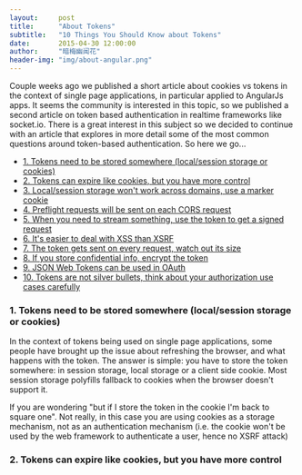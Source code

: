 ```yaml
---
layout:     post
title:      "About Tokens"
subtitle:   "10 Things You Should Know about Tokens"
date:       2015-04-30 12:00:00
author:     "暗梅幽闻花"
header-img: "img/about-angular.png"
---
```

<p>Couple weeks ago we published a short article about cookies vs tokens in the context of single page applications, in particular applied to AngularJs apps. It seems the community is interested in this topic, so we published a second article on token based authentication in realtime frameworks like socket.io. There is a great interest in this subject so we decided to continue with an article that explores in more detail some of the most common questions around token-based authentication. So here we go...</p>

<ul>
<li><a href="#token_storage">1. Tokens need to be stored somewhere (local/session storage or cookies)</a></li>
<li><a href="#token_storage">2. Tokens can expire like cookies, but you have more control</a></li>
<li><a href="#token_storage">3. Local/session storage won't work across domains, use a marker cookie</a></li>
<li><a href="#token_storage">4. Preflight requests will be sent on each CORS request</a></li>
<li><a href="#token_storage">5. When you need to stream something, use the token to get a signed request</a></li>
<li><a href="#token_storage">6. It's easier to deal with XSS than XSRF</a></li>
<li><a href="#token_storage">7. The token gets sent on every request, watch out its size</a></li>
<li><a href="#token_storage">8. If you store confidential info, encrypt the token</a></li>
<li><a href="#token_storage">9. JSON Web Tokens can be used in OAuth</a></li>
<li><a href="#token_storage">10. Tokens are not silver bullets, think about your authorization use cases carefully</a></li>
</ul>


<h3 id="token_storage">1. Tokens need to be stored somewhere (local/session storage or cookies)</h3>
<p>In the context of tokens being used on single page applications, some people have brought up the issue about refreshing the browser, and what happens with the token. The answer is simple: you have to store the token somewhere: in session storage, local storage or a client side cookie. Most session storage polyfills fallback to cookies when the browser doesn't support it.</p>
<p>If you are wondering "but if I store the token in the cookie I'm back to square one". Not really, in this case you are using cookies as a storage mechanism, not as an authentication mechanism (i.e. the cookie won't be used by the web framework to authenticate a user, hence no XSRF attack)</p>

<h3>2. Tokens can expire like cookies, but you have more control</h3>

